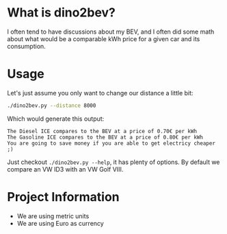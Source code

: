# What is dino2bev?

I often tend to have discussions about my BEV, and I often did some math about
what would be a comparable kWh price for a given car and its consumption.

# Usage

Let's just assume you only want to change our distance a little bit:
```bash
./dino2bev.py --distance 8000
```

Which would generate this output:
```
The Diesel ICE compares to the BEV at a price of 0.70€ per kWh
The Gasoline ICE compares to the BEV at a price of 0.80€ per kWh
You are going to save money if you are able to get electricy cheaper ;)
```

Just checkout `./dino2bev.py --help`, it has plenty of options. By default we
compare an VW ID3 with an VW Golf VIII.

# Project Information

* We are using metric units
* We are using Euro as currency
